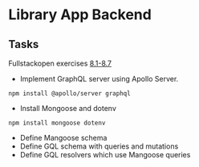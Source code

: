 # Library App Backend

## Tasks
Fullstackopen exercises [8.1-8.7](https://fullstackopen.com/en/part8/graph_ql_server#exercises-8-1-8-7)

- Implement GraphQL server using Apollo Server.
```
npm install @apollo/server graphql
```
- Install Mongoose and dotenv
```
npm install mongoose dotenv
```
- Define Mangoose schema
- Define GQL schema with queries and mutations
- Define GQL resolvers which use Mangoose queries

